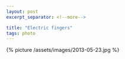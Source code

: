 ```yaml
---
layout: post
excerpt_separator: <!--more-->

title: "Electric fingers"
tags: photo
---
```


{% picture /assets/images/2013-05-23.jpg %}
<!--more-->
